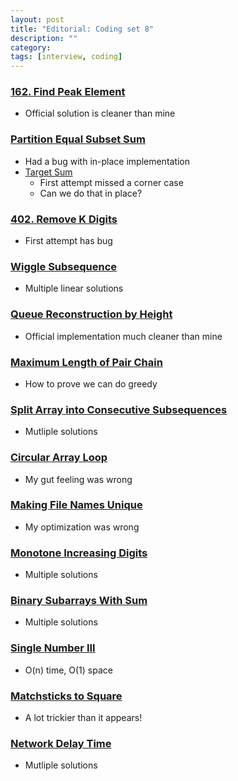 ```yaml
---
layout: post
title: "Editorial: Coding set 8" 
description: ""
category: 
tags: [interview, coding]
---
```


### [162. Find Peak Element](https://leetcode.com/submissions/detail/369459962/)
* Official solution is cleaner than mine

### [Partition Equal Subset Sum](https://leetcode.com/submissions/detail/369867050/)
* Had a bug with in-place implementation
* [Target Sum](https://leetcode.com/submissions/detail/369899972/)
  * First attempt missed a corner case
  * Can we do that in place?

### [402. Remove K Digits](https://leetcode.com/submissions/detail/370770163/)
* First attempt has bug

### [Wiggle Subsequence](https://leetcode.com/submissions/detail/371378412/)
* Multiple linear solutions

### [Queue Reconstruction by Height](https://leetcode.com/submissions/detail/371610321/)
* Official implementation much cleaner than mine

### [Maximum Length of Pair Chain](https://leetcode.com/submissions/detail/371643190/)
* How to prove we can do greedy

### [Split Array into Consecutive Subsequences](https://leetcode.com/submissions/detail/372084430/)
* Mutliple solutions

### [Circular Array Loop](https://leetcode.com/submissions/detail/416898064/)
* My gut feeling was wrong

### [Making File Names Unique](https://leetcode.com/submissions/detail/417631625/)
* My optimization was wrong

### [Monotone Increasing Digits](https://leetcode.com/submissions/detail/372546421/)
* Multiple solutions

### [Binary Subarrays With Sum](https://leetcode.com/submissions/detail/373305329/)
* Multiple solutions

### [Single Number III](https://leetcode.com/submissions/detail/373781654/)
* O(n) time, O(1) space

### [Matchsticks to Square](https://leetcode.com/submissions/detail/374167722/)
* A lot trickier than it appears!

### [Network Delay Time](https://leetcode.com/submissions/detail/374890917/)
* Mutliple solutions
